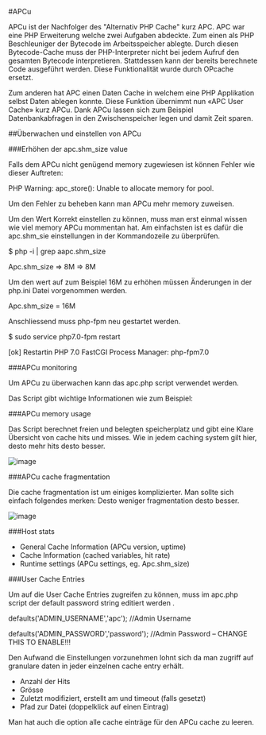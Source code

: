 #APCu

APCu ist der Nachfolger des "Alternativ PHP Cache" kurz APC. APC war eine PHP Erweiterung welche zwei Aufgaben abdeckte. Zum einen als PHP Beschleuniger der Bytecode im Arbeitsspeicher ablegte. Durch diesen Bytecode-Cache muss der PHP-Interpreter nicht bei jedem Aufruf den gesamten Bytecode interpretieren. Stattdessen kann der bereits berechnete Code ausgeführt werden. Diese Funktionalität wurde durch OPcache ersetzt.

Zum anderen hat APC einen Daten Cache in welchem eine PHP Applikation selbst Daten ablegen konnte. Diese Funktion übernimmt nun «APC User Cache» kurz APCu. Dank APCu lassen sich zum Beispiel Datenbankabfragen in den Zwischenspeicher legen und damit Zeit sparen.

##Überwachen und einstellen von APCu

###Erhöhen der apc.shm\_size value

Falls dem APCu nicht genügend memory zugewiesen ist können Fehler wie dieser Auftreten:

PHP Warning: apc\_store(): Unable to allocate memory for pool.

Um den Fehler zu beheben kann man APCu mehr memory zuweisen.

Um den Wert Korrekt einstellen zu können, muss man erst einmal wissen wie viel memory APCu mommentan hat. Am einfachsten ist es dafür die apc.shm\_sie einstellungen in der Kommandozeile zu überprüfen.

$ php -i | grep aapc.shm\_size

Apc.shm\_size =\> 8M =\> 8M

Um den wert auf zum Beispiel 16M zu erhöhen müssen Änderungen in der php.ini Datei vorgenommen werden.

Apc.shm\_size = 16M

Anschliessend muss php-fpm neu gestartet werden.

$ sudo service php7.0-fpm restart

[ok] Restartin PHP 7.0 FastCGI Process Manager: php-fpm7.0

###APCu monitoring

Um APCu zu überwachen kann das apc.php script verwendet werden.

Das Script gibt wichtige Informationen wie zum Beispiel:

###APCu memory usage

Das Script berechnet freien und belegten speicherplatz und gibt eine Klare Übersicht von cache hits und misses. Wie in jedem caching system gilt hier, desto mehr hits desto besser.

![image](https://user-images.githubusercontent.com/47870802/187645357-8caf875b-ba36-4d71-9265-2b6518232c47.png)

###APCu cache fragmentation

Die cache fragmentation ist um einiges komplizierter. Man sollte sich einfach folgendes merken: Desto weniger fragmentation desto besser.

![image](https://user-images.githubusercontent.com/47870802/187645421-782b129f-b23d-47bc-85df-7747d7077669.png)

###Host stats

- General Cache Information (APCu version, uptime)
- Cache Information (cached variables, hit rate)
- Runtime settings (APCu settings, eg. Apc.shm\_size)

###User Cache Entries

Um auf die User Cache Entries zugreifen zu können, muss im apc.php script der default password string editiert werden .

defaults('ADMIN\_USERNAME','apc'); //Admin Username

defaults('ADMIN\_PASSWORD','password'); //Admin Password – CHANGE THIS TO ENABLE!!!

Den Aufwand die Einstellungen vorzunehmen lohnt sich da man zugriff auf granulare daten in jeder einzelnen cache entry erhält.

- Anzahl der Hits
- Grösse
- Zuletzt modifiziert, erstellt am und timeout (falls gesetzt)
- Pfad zur Datei (doppelklick auf einen Eintrag)

Man hat auch die option alle cache einträge für den APCu cache zu leeren.

